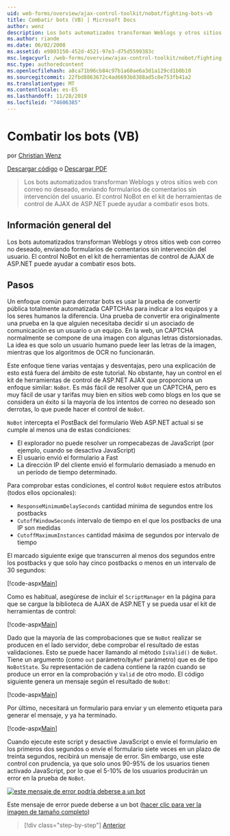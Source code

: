 ```yaml
---
uid: web-forms/overview/ajax-control-toolkit/nobot/fighting-bots-vb
title: Combatir bots (VB) | Microsoft Docs
author: wenz
description: Los bots automatizados transforman Weblogs y otros sitios web con correo no deseado, enviando formularios de comentarios sin intervención del usuario. El control NoBot en el ASP.NET AJAX con...
ms.author: riande
ms.date: 06/02/2008
ms.assetid: e9803150-452d-4521-97e3-d75d5599383c
msc.legacyurl: /web-forms/overview/ajax-control-toolkit/nobot/fighting-bots-vb
msc.type: authoredcontent
ms.openlocfilehash: a8ca71b96cb84c97b1a60ae6a3d1a129cd1b0b10
ms.sourcegitcommit: 22fbd8863672c4ad6693b8388ad5c8e753fb41a2
ms.translationtype: MT
ms.contentlocale: es-ES
ms.lasthandoff: 11/28/2019
ms.locfileid: "74606385"
---
```

# <a name="fighting-bots-vb"></a>Combatir los bots (VB)

por [Christian Wenz](https://github.com/wenz)

[Descargar código](https://download.microsoft.com/download/9/3/f/93f8daea-bebd-4821-833b-95205389c7d0/NoBot0.vb.zip) o [Descargar PDF](https://download.microsoft.com/download/b/6/a/b6ae89ee-df69-4c87-9bfb-ad1eb2b23373/nobot0VB.pdf)

> Los bots automatizados transforman Weblogs y otros sitios web con correo no deseado, enviando formularios de comentarios sin intervención del usuario. El control NoBot en el kit de herramientas de control de AJAX de ASP.NET puede ayudar a combatir esos bots.

## <a name="overview"></a>Información general del

Los bots automatizados transforman Weblogs y otros sitios web con correo no deseado, enviando formularios de comentarios sin intervención del usuario. El control NoBot en el kit de herramientas de control de AJAX de ASP.NET puede ayudar a combatir esos bots.

## <a name="steps"></a>Pasos

Un enfoque común para derrotar bots es usar la prueba de convertir pública totalmente automatizada CAPTCHAs para indicar a los equipos y a los seres humanos la diferencia. Una prueba de convertir era originalmente una prueba en la que alguien necesitaba decidir si un asociado de comunicación es un usuario o un equipo. En la web, un CAPTCHA normalmente se compone de una imagen con algunas letras distorsionadas. La idea es que solo un usuario humano puede leer las letras de la imagen, mientras que los algoritmos de OCR no funcionarán.

Este enfoque tiene varias ventajas y desventajas, pero una explicación de esto está fuera del ámbito de este tutorial. No obstante, hay un control en el kit de herramientas de control de ASP.NET AJAX que proporciona un enfoque similar: `NoBot`. Es más fácil de resolver que un CAPTCHA, pero es muy fácil de usar y tarifas muy bien en sitios web como blogs en los que se considera un éxito si la mayoría de los intentos de correo no deseado son derrotas, lo que puede hacer el control de `NoBot`.

`NoBot` intercepta el PostBack del formulario Web ASP.NET actual si se cumple al menos una de estas condiciones:

- El explorador no puede resolver un rompecabezas de JavaScript (por ejemplo, cuando se desactiva JavaScript)
- El usuario envió el formulario a Fast
- La dirección IP del cliente envió el formulario demasiado a menudo en un período de tiempo determinado.

Para comprobar estas condiciones, el control `NoBot` requiere estos atributos (todos ellos opcionales):

- `ResponseMinimumDelaySeconds` cantidad mínima de segundos entre los postbacks
- `CutoffWindowSeconds` intervalo de tiempo en el que los postbacks de una IP son medidas
- `CutoffMaximumInstances` cantidad máxima de segundos por intervalo de tiempo

El marcado siguiente exige que transcurren al menos dos segundos entre los postbacks y que solo hay cinco postbacks o menos en un intervalo de 30 segundos:

[!code-aspx[Main](fighting-bots-vb/samples/sample1.aspx)]

Como es habitual, asegúrese de incluir el `ScriptManager` en la página para que se cargue la biblioteca de AJAX de ASP.NET y se pueda usar el kit de herramientas de control:

[!code-aspx[Main](fighting-bots-vb/samples/sample2.aspx)]

Dado que la mayoría de las comprobaciones que se `NoBot` realizar se producen en el lado servidor, debe comprobar el resultado de estas validaciones. Esto se puede hacer llamando al método `IsValid()` de `NoBot`. Tiene un argumento (como `out` parámetro/`ByRef` parámetro) que es de tipo `NoBotState`. Su representación de cadena contiene la razón cuando se produce un error en la comprobación y `Valid` de otro modo. El código siguiente genera un mensaje según el resultado de `NoBot`:

[!code-aspx[Main](fighting-bots-vb/samples/sample3.aspx)]

Por último, necesitará un formulario para enviar y un elemento etiqueta para generar el mensaje, y ya ha terminado.

[!code-aspx[Main](fighting-bots-vb/samples/sample4.aspx)]

Cuando ejecute este script y desactive JavaScript o envíe el formulario en los primeros dos segundos o envíe el formulario siete veces en un plazo de treinta segundos, recibirá un mensaje de error. Sin embargo, use este control con prudencia, ya que solo unos 90-95% de los usuarios tienen activado JavaScript, por lo que el 5-10% de los usuarios producirán un error en la prueba de `NoBot`.

[![este mensaje de error podría deberse a un bot](fighting-bots-vb/_static/image2.png)](fighting-bots-vb/_static/image1.png)

Este mensaje de error puede deberse a un bot ([hacer clic para ver la imagen de tamaño completo](fighting-bots-vb/_static/image3.png))

> [!div class="step-by-step"]
> [Anterior](fighting-bots-cs.md)
